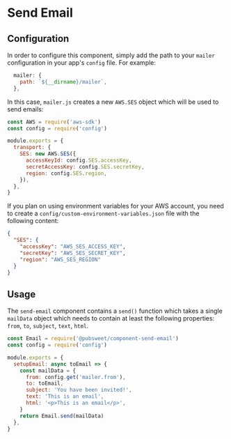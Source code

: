 # Send Email

## Configuration

In order to configure this component, simply add the path to your `mailer` configuration in your app's `config` file. For example:

```js static
  mailer: {
    path: `${__dirname}/mailer`,
  },
```

In this case, `mailer.js` creates a new `AWS.SES` object which will be used to send emails:

```js static
const AWS = require('aws-sdk')
const config = require('config')

module.exports = {
  transport: {
    SES: new AWS.SES({
      accessKeyId: config.SES.accessKey,
      secretAccessKey: config.SES.secretKey,
      region: config.SES.region,
    }),
  },
}
```

If you plan on using environment variables for your AWS account, you need to create a `config/custom-environment-variables.json` file with the following content:

```json
{
  "SES": {
    "accessKey": "AWS_SES_ACCESS_KEY",
    "secretKey": "AWS_SES_SECRET_KEY",
    "region": "AWS_SES_REGION"
  }
}
```

## Usage

The `send-email` component contains a `send()` function which takes a single `mailData` object which needs to contain at least the following properties: `from`, `to`, `subject`, `text`, `html`.

```js static
const Email = require('@pubsweet/component-send-email')
const config = require('config')

module.exports = {
  setupEmail: async toEmail => {
    const mailData = {
      from: config.get('mailer.from'),
      to: toEmail,
      subject: 'You have been invited!',
      text: 'This is an email',
      html: '<p>This is an email</p>',
    }
    return Email.send(mailData)
  },
}
```
